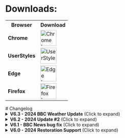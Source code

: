 
# Downloads:

<table>
<tr>
    <th>Browser</th>
    <th>Download</th>
</tr>
<tr>
    <td><strong>Chrome</strong></td>
    <td><a href="https://chrome.google.com/webstore/detail/bbc-dark/bdifipamjgmfefcpemmlppcmcdjndhig?hl=en-GB"><img src="https://i.imgur.com/JXBf0eC.png" alt="Chrome Logo" style="width:50px;"></a></td>
</tr>
<tr>
    <td><strong>UserStyles</strong></td>
    <td><a href="https://userstyles.org/styles/164869/dark-bbc"><img src="https://svgshare.com/i/z1g.svg" alt="UserStyles Logo" style="width:50px;"></a></td>
</tr>
<tr>
    <td><strong>Edge</strong></td>
    <td><a href="https://microsoftedge.microsoft.com/addons/detail/bbc-dark/mngemmbfoeboghpnekdpjpgbpeiibelm"><img src="https://static-00.iconduck.com/assets.00/microsoft-edge-icon-256x256-eloac7cx.png" alt="Edge Logo" style="width:50px;"></a></td>
</tr>
<tr>
    <td><strong>Firefox</strong></td>
    <td><a href="https://addons.mozilla.org/en-GB/firefox/addon/bbc-dark"><img src="https://i.imgur.com/j7qsIEj.png" alt="Firefox Logo" style="width:50px;"></a></td>
</tr>
</table>

<p> </p>
# Changelog

<details>
  <summary><strong>V6.3 - 2024 BBC Weather Update</strong> (Click to expand)</summary>
  <ul>
    <li>BBC Weather:</li>
    <ul>
      <li>Fixes to article sections to correct side promotional articles not being correctly dark.</li>
      <li>Fixes to subheading on articles being unreadable.</li>
      <li>Corrections to URL articles being unreadable.</li>
      <li>Bug fixes to the "Forecast for the UK" section to be correctly dark.</li>
      <li>Theming of the "More Weather" section.</li>
      <li>General tidyups where necessary.</li>
      <li>Fixes to the settings section located underneath the Warnings page to be dark.</li>
      <li>Introduction of theming for the Weather slider subsection, buttons, and forecast menu.</li>
      <li>Theming of the "Weather key" section on BBC Weather.</li>
    </ul>
    <li>BBC News:</li>
    <ul>
      <li>Minor fixes to article headings being dark rather than gray.</li>
      <li>Fixes to some article sub-links being dark rather than gray.</li>
      <li>Minor corrections to some video titles being dark as well.</li>
      <li>Improvements to timestamp dates above articles being slightly too dark for better clarity.</li>
    </ul>
  </ul>
</details>

<details>
  <summary><strong>V6.2 - 2024 Update #2</strong> (Click to expand)</summary>
  <ul>
    <li>BBC News:</li>
    <ul>
      <li>Fixes to the top navigation bar to restore them to being dark.</li>
      <li>Minor fixes to URLs appearing black and not gray on articles.</li>
    </ul>
  </ul>
</details>

<details>
  <summary><strong>V6.1 - BBC News bug fix</strong> (Click to expand)</summary>
  <ul>
    <li>BBC News:</li>
    <ul>
      <li>Bug fix related to category titles not appearing dark.</li>
    </ul>
  </ul>
</details>

<details>
  <summary><strong>V6.0 - 2024 Restoration Support</strong> (Click to expand)</summary>
  <ul>
    <li>BBC Homepage:</li>
    <ul>
      <li>Restoration of compatibility with the new theme code.</li>
      <li>Restructuring of titles to be more readable, especially the highlighted ones.</li>
      <li>Reorganisation of some URL links to be more readable than before.</li>
    </ul>
    <li>BBC News:</li>
    <ul>
      <li>Restoration of compatibility with the new theme code to correctly darken articles and the BBC News homepage.</li>
      <li>Fixes for some text not being readable on articles.</li>
      <li>General improvements to the submenu selection bar appearing white.</li>
      <li>Minor fixes to some button text being unreadable.</li>
    </ul>
    <li>BBC Sports:</li>
    <ul>
      <li>Fixes to URL text being unreadable on articles.</li>
      <li>Fixes to the side panel article list being unreadable.</li>
      <li>Fixes to some buttons not being dark on articles.</li>
    </ul>
    <li>BBC Sounds:</li>
    <ul>
      <li>Restoration of compatibility, similar to before.</li>
      <li>Minor fixes to heading titles.</li>
    </ul>
    <li>Miscellaneous:</li>
    <ul>
      <li>Introduced support to the "For You" BBC page to be dark.</li>
      <li>Various other fixes to restore broad compatibility across the site where necessary.</li>
      <li>Some global fixes for code conflicts.</li>
      <li>Themed the "Take the survey" button which sometimes appears on pages.</li>
    </ul>
  </ul>
</details>
  
